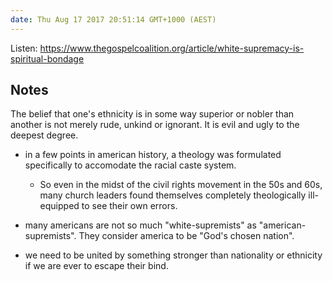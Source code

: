 ```yaml
---
date: Thu Aug 17 2017 20:51:14 GMT+1000 (AEST)
---
```


Listen: https://www.thegospelcoalition.org/article/white-supremacy-is-spiritual-bondage

## Notes

The belief that one's ethnicity is in some way superior or nobler than another is not merely rude, unkind or ignorant. It is evil and ugly to the deepest degree.

- in a few points in american history, a theology was formulated specifically to accomodate the racial caste system. 
  - So even in the midst of the civil rights movement in the 50s and 60s, many church leaders found themselves completely theologically ill-equipped to see their own errors.

- many americans are not so much "white-supremists" as "american-supremists". They consider america to be "God's chosen nation".

- we need to be united by something stronger than nationality or ethnicity if we are ever to escape their bind.
